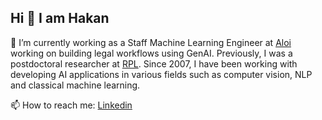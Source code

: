 ## Hi 👋 I am Hakan

<!--
**hkaraoguz/hkaraoguz** is a ✨ _special_ ✨ repository because its `README.md` (this file) appears on your GitHub profile.

Here are some ideas to get you started:

- 🔭 I’m currently working on ...
- 🌱 I’m currently learning ...
- 👯 I’m looking to collaborate on ...
- 🤔 I’m looking for help with ...
- 💬 Ask me about ...
- 📫 How to reach me: ...
- 😄 Pronouns: ...
- ⚡ Fun fact: ...
-->

🔭 I’m currently working as a Staff Machine Learning Engineer at [Aloi](https://www.aloi.law/) working on building legal workflows using GenAI. Previously, I was a postdoctoral researcher at [RPL](https://www.kth.se/is/rpl). Since 2007, I have been working with developing AI applications in various fields such as computer vision, NLP and classical machine learning.

📫 How to reach me: [Linkedin](https://www.linkedin.com/in/hakan-karaoguz/)

